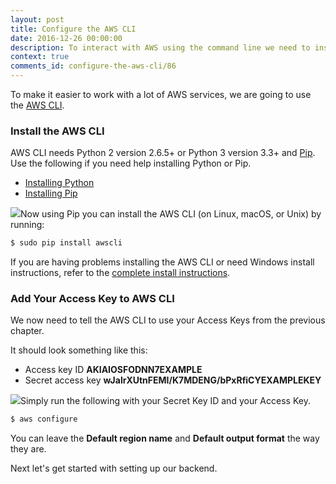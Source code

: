 ```yaml
---
layout: post
title: Configure the AWS CLI
date: 2016-12-26 00:00:00
description: To interact with AWS using the command line we need to install the AWS command line interface (or AWS CLI). It also needs to be configured with our IAM user Access key ID and Secret Access key from the AWS console.
context: true
comments_id: configure-the-aws-cli/86
---
```


To make it easier to work with a lot of AWS services, we are going to use the [AWS CLI](https://aws.amazon.com/cli/).

### Install the AWS CLI

AWS CLI needs Python 2 version 2.6.5+ or Python 3 version 3.3+ and [Pip](https://pypi.python.org/pypi/pip). Use the following if you need help installing Python or Pip.

- [Installing Python](https://www.python.org/downloads/)
- [Installing Pip](https://pip.pypa.io/en/stable/installing/)

<img class="code-marker" src="/assets/s.png" />Now using Pip you can install the AWS CLI (on Linux, macOS, or Unix) by running:

``` bash
$ sudo pip install awscli
```

If you are having problems installing the AWS CLI or need Windows install instructions, refer to the [complete install instructions](http://docs.aws.amazon.com/cli/latest/userguide/installing.html).

### Add Your Access Key to AWS CLI

We now need to tell the AWS CLI to use your Access Keys from the previous chapter.

It should look something like this:

- Access key ID **AKIAIOSFODNN7EXAMPLE**
- Secret access key **wJalrXUtnFEMI/K7MDENG/bPxRfiCYEXAMPLEKEY**

<img class="code-marker" src="/assets/s.png" />Simply run the following with your Secret Key ID and your Access Key.

``` bash
$ aws configure
```

You can leave the **Default region name** and **Default output format** the way they are.

Next let's get started with setting up our backend.
